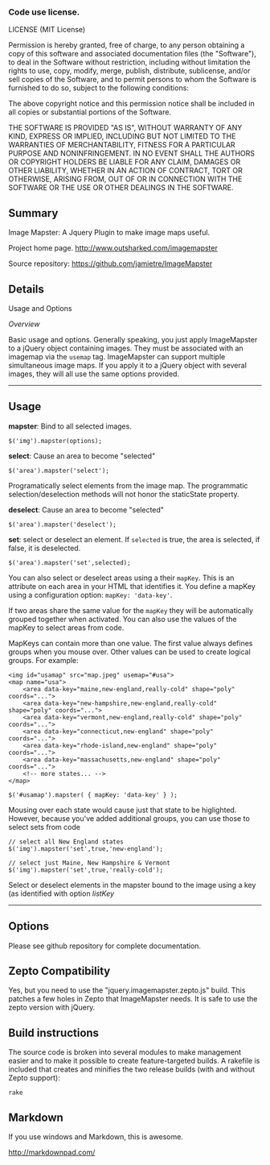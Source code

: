 ### Code use license.

LICENSE (MIT License)
 
Permission is hereby granted, free of charge, to any person obtaining
a copy of this software and associated documentation files (the
"Software"), to deal in the Software without restriction, including
without limitation the rights to use, copy, modify, merge, publish,
distribute, sublicense, and/or sell copies of the Software, and to
permit persons to whom the Software is furnished to do so, subject to
the following conditions:
 
The above copyright notice and this permission notice shall be
included in all copies or substantial portions of the Software.

THE SOFTWARE IS PROVIDED "AS IS", WITHOUT WARRANTY OF ANY KIND,
EXPRESS OR IMPLIED, INCLUDING BUT NOT LIMITED TO THE WARRANTIES OF
MERCHANTABILITY, FITNESS FOR A PARTICULAR PURPOSE AND
NONINFRINGEMENT. IN NO EVENT SHALL THE AUTHORS OR COPYRIGHT HOLDERS BE
LIABLE FOR ANY CLAIM, DAMAGES OR OTHER LIABILITY, WHETHER IN AN ACTION
OF CONTRACT, TORT OR OTHERWISE, ARISING FROM, OUT OF OR IN CONNECTION
WITH THE SOFTWARE OR THE USE OR OTHER DEALINGS IN THE SOFTWARE.

## Summary

Image Mapster: A Jquery Plugin to make image maps useful. 

Project home page. http://www.outsharked.com/imagemapster

Source repository: https://github.com/jamietre/ImageMapster 

## Details

 Usage and Options

*Overview*

Basic usage and options. Generally speaking, you just apply ImageMapster to a jQuery object containing images. They must be associated with an imagemap via the `usemap` tag. ImageMapster can support multiple simultaneous image maps. If you apply it to a jQuery object with several images, they will all use the same options provided. 

----
## Usage

**mapster**: Bind to all selected images.

    $('img').mapster(options);

**select**: Cause an area to become "selected"

    $('area').mapster('select');

Programatically select elements from the image map. The programmatic selection/deselection methods will not honor the staticState property.

**deselect**: Cause an area to become "selected"

    $('area').mapster('deselect');

**set**: select or deselect an element. If `selected` is true, the area is selected, if false, it is deselected.

    $('area').mapster('set',selected);

You can also select or deselect areas using a their `mapKey`. This is an attribute on each area in your HTML that identifies it. You define a mapKey using a configuration option: `mapKey: 'data-key'`.

If two areas share the same value for the `mapKey` they will be automatically grouped together when activated. You can also use the values of the mapKey to select areas from code.

MapKeys can contain more than one value. The first value always defines groups when you mouse over. Other values can be used to create logical groups. For example:

    <img id="usamap" src="map.jpeg" usemap="#usa">
    <map name="usa">
		<area data-key="maine,new-england,really-cold" shape="poly" coords="...">
		<area data-key="new-hampshire,new-england,really-cold" shape="poly" coords="...">
		<area data-key="vermont,new-england,really-cold" shape="poly" coords="...">
		<area data-key="connecticut,new-england" shape="poly" coords="...">
		<area data-key="rhode-island,new-england" shape="poly" coords="...">
		<area data-key="massachusetts,new-england" shape="poly" coords="...">
		<!-- more states... -->
    </map>

    $('#usamap').mapster( { mapKey: 'data-key' } );

Mousing over each state would cause just that state to be higlighted. However, because you've added additional groups, you can use those to select sets from code

    // select all New England states
    $('img').mapster('set',true,'new-england');

    // select just Maine, New Hampshire & Vermont
    $('img').mapster('set',true,'really-cold');


Select or deselect elements in the mapster bound to the image using a key (as identified with option *listKey*

----
## Options

Please see github repository for complete documentation.

## Zepto Compatibility

Yes, but you need to use the "jquery.imagemapster.zepto.js" build. This patches a few holes in Zepto that ImageMapster needs. It is safe to use the zepto version with jQuery.

## Build instructions

The source code is broken into several modules to make management easier and to make it possible to create feature-targeted builds. A rakefile is included that creates and minifies the two release builds (with and without Zepto support):

`rake`

## Markdown

If you use windows and Markdown, this is awesome.

http://markdownpad.com/